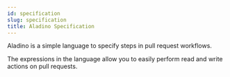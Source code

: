 ```yaml
---
id: specification
slug: specification
title: Aladino Specification
---
```


Aladino is a simple language to specify steps in pull request workflows.

The expressions in the language allow you to easily perform read and write actions on pull requests.
